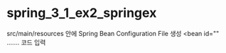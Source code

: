 # spring_3_1_ex2_springex

src/main/resources 안에 Spring Bean Configuration File 생성
<bean id="" ....... </bean> 코드 입력

